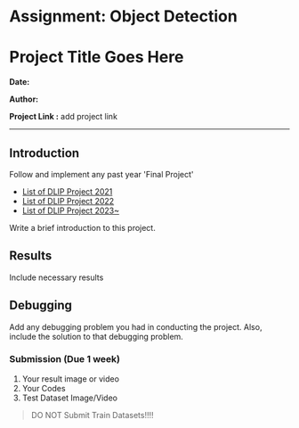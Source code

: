 # Assignment: Object Detection

## 

&#x20;

> &#x20;



# Project Title Goes Here



**Date:**

**Author:**

**Project Link :** add project link 



---



## Introduction 



Follow and implement any past year 'Final Project'&#x20;

* [List of DLIP Project 2021](../../dlip-project/dlip-projects/)
* [List of DLIP Project 2022](../../dlip-project/dlip-2022-projects.md)
* [List of DLIP Project 2023~](../../dlip-project/dlip-past-projects.md)



Write a brief introduction to this project.



## Results

Include necessary results



## Debugging

Add any debugging problem you had in conducting the project. Also, include the solution to that debugging problem.





### **Submission (Due 1 week)**

1. Your result image or video
2. Your Codes&#x20;
3. Test Dataset Image/Video

> DO NOT Submit Train Datasets!!!!
>
> 





